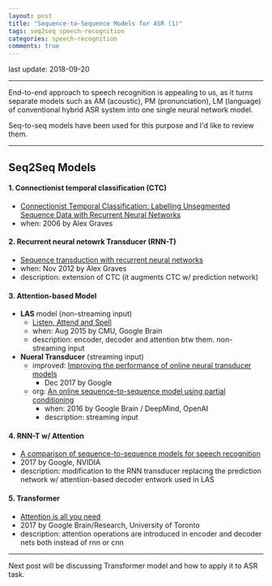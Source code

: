 ```yaml
---
layout: post
title: "Sequence-to-Sequence Models for ASR (1)"
tags: seq2seq speech-recognition
categories: speech-recognition
comments: true
---
```

<!--last update: 2018-09-20 <br/><br/>-->

last update: 2018-09-20

---
<!-- > End-to-end approach to speech recognition is appealing to us, as it turns separate models such as AM (acoustic), PM (pronunciation), LM (language) of conventional hybrid ASR system into one single neural network model.<br/><br/>Seq-to-seq models have been used for this purpose and I'd like to review them.<br/> -->

End-to-end approach to speech recognition is appealing to us, as it turns separate models such as AM (acoustic), PM (pronunciation), LM (language) of conventional hybrid ASR system into one single neural network model.<br/>

Seq-to-seq models have been used for this purpose and I'd like to review them.<br/>

---
## Seq2Seq Models
#### 1. Connectionist temporal classification (**CTC**)
* [Connectionist Temporal Classification: Labelling Unsegmented Sequence Data with Recurrent Neural Networks](https://www.cs.toronto.edu/~graves/icml_2006.pdf) 
* when: 2006 by Alex Graves

#### 2. Recurrent neural netowrk Transducer (**RNN-T**)
* [Sequence transduction with recurrent neural networks](https://arxiv.org/pdf/1211.3711.pdf) 
* when: Nov 2012 by Alex Graves
* description: extension of CTC (it augments CTC w/ prediction network)

#### 3. Attention-based Model
* **LAS** model (non-streaming input)
	* [Listen, Attend and Spell](https://arxiv.org/pdf/1508.01211.pdf) 
	* when: Aug 2015 by CMU, Google Brain
	* description: encoder, decoder and attention btw them. non-streaming input
* **Nueral Transducer** (streaming input)
	* improved: [Improving the performance of online neural transducer models](https://pdfs.semanticscholar.org/9409/ce44b3c6b1b55479f3ff0f87f4e7c52f227a.pdf)
		* Dec 2017 by Google
	* org: [An online sequence-to-sequence model using partial conditioning](http://bengio.abracadoudou.com/cv/publications/pdf/jaitly_2016_nips.pdf)
		* when: 2016 by Google Brain / DeepMind, OpenAI
		* description: streaming input

#### 4. **RNN-T w/ Attention**
* [A comparison of sequence-to-sequence models for speech recognition](https://pdfs.semanticscholar.org/6cc6/8e8adf34b580f3f37d1bd267ee701974edde.pdf)
* 2017 by Google, NVIDIA
* description: modification to the RNN transducer replacing the prediction network w/ attention-based decoder entwork used in LAS

#### 5. **Transformer**
* [Attention is all you need](https://papers.nips.cc/paper/7181-attention-is-all-you-need.pdf)
* 2017 by Google Brain/Research, University of Toronto
* description: attention operations are introduced in encoder and decoder nets both instead of rnn or cnn

---
Next post will be discussing Transformer model and how to apply it to ASR task.
